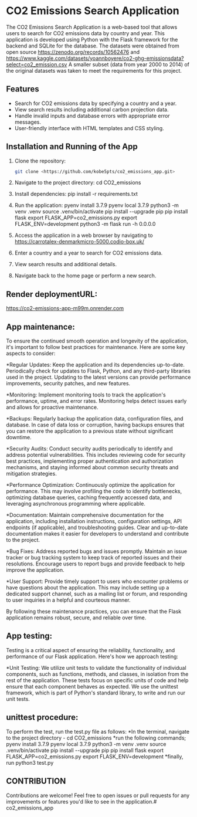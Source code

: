 # CO2 Emissions Search Application

The CO2 Emissions Search Application is a web-based tool that allows users to search 
for CO2 emissions data by country and year. This application is developed using Python 
with the Flask framework for the backend and SQLite for the database.
The datasets were obtained from open source https://zenodo.org/records/10562476 and 
https://www.kaggle.com/datasets/yoannboyere/co2-ghg-emissionsdata?select=co2_emission.csv
A smaller subset (data from year 2000 to 2014) of the original datasets was taken to meet the requirements for this project.

## Features

- Search for CO2 emissions data by specifying a country and a year.
- View search results including additional carbon projection data.
- Handle invalid inputs and database errors with appropriate error messages.
- User-friendly interface with HTML templates and CSS styling.

## Installation and Running of the App

1. Clone the repository:
   ```bash
   git clone <https://github.com/kobe5pts/co2_emissions_app.git>

2. Navigate to the project directory:
    cd CO2_emissions

3. Install dependencies:
    pip install -r requirements.txt

4. Run the application:
    pyenv install 3.7.9
    pyenv local 3.7.9
    python3 -m venv .venv
    source .venv/bin/activate
    pip install --upgrade pip
    pip install flask
    export FLASK_APP=co2_emissions.py
    export FLASK_ENV=development
    python3 -m flask run -h 0.0.0.0

5. Access the application in a web browser by navigating to https://carrotalex-denmarkmicro-5000.codio-box.uk/

6. Enter a country and a year to search for CO2 emissions data.

7. View search results and additional details.

8. Navigate back to the home page or perform a new search.

## Render deploymentURL:  
https://co2-emissions-app-m99m.onrender.com

## App maintenance:

To ensure the continued smooth operation and longevity of the application, it's important to follow best practices for maintenance. Here are some key aspects to consider:

*Regular Updates: Keep the application and its dependencies up-to-date. Periodically check for updates to Flask, Python, and any third-party libraries used in the project. Updating to the latest versions can provide performance improvements, security patches, and new features.

*Monitoring: Implement monitoring tools to track the application's performance, uptime, and error rates. Monitoring helps detect issues early and allows for proactive maintenance. 

*Backups: Regularly backup the application data, configuration files, and database. In case of data loss or corruption, having backups ensures that you can restore the application to a previous state without significant downtime.

*Security Audits: Conduct security audits periodically to identify and address potential vulnerabilities. This includes reviewing code for security best practices, implementing proper authentication and authorization mechanisms, and staying informed about common security threats and mitigation strategies.

*Performance Optimization: Continuously optimize the application for performance. This may involve profiling the code to identify bottlenecks, optimizing database queries, caching frequently accessed data, and leveraging asynchronous programming where applicable.

*Documentation: Maintain comprehensive documentation for the application, including installation instructions, configuration settings, API endpoints (if applicable), and troubleshooting guides. Clear and up-to-date documentation makes it easier for developers to understand and contribute to the project.

*Bug Fixes: Address reported bugs and issues promptly. Maintain an issue tracker or bug tracking system to keep track of reported issues and their resolutions. Encourage users to report bugs and provide feedback to help improve the application.

*User Support: Provide timely support to users who encounter problems or have questions about the application. This may include setting up a dedicated support channel, such as a mailing list or forum, and responding to user inquiries in a helpful and courteous manner.

By following these maintenance practices, you can ensure that the Flask application remains robust, secure, and reliable over time. 

## App testing:

Testing is a critical aspect of ensuring the reliability, functionality, and performance of our Flask application. Here's how we approach testing:

*Unit Testing: We utilize unit tests to validate the functionality of individual components, such as functions, methods, and classes, in isolation from the rest of the application. These tests focus on specific units of code and help ensure that each component behaves as expected. We use the unittest framework, which is part of Python's standard library, to write and run our unit tests.

## unittest procedure:
To perform the test, run the test.py file as follows:
*In the terminal, navigate to the project directory - cd CO2_emissions
*run the following commands;
    pyenv install 3.7.9
    pyenv local 3.7.9
    python3 -m venv .venv
    source .venv/bin/activate
    pip install --upgrade pip
    pip install flask
    export FLASK_APP=co2_emissions.py
    export FLASK_ENV=development
*finally, run python3 test.py
    
## CONTRIBUTION
Contributions are welcome! 
Feel free to open issues or pull requests for any improvements
or features you'd like to see in the application.# co2_emissions_app
